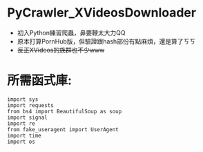 # PyCrawler_XVideosDownloader
 - 初入Python練習爬蟲，鼻要鞭太大力QQ
 - 原本打算PornHub版，但驗證跟hash部份有點麻煩，還是算了ㄎㄎ
 - <del>反正XVideos的族群也不少www</del>

# 所需函式庫:
    import sys
    import requests
    from bs4 import BeautifulSoup as soup
    import signal
    import re
    from fake_useragent import UserAgent
    import time
    import os
